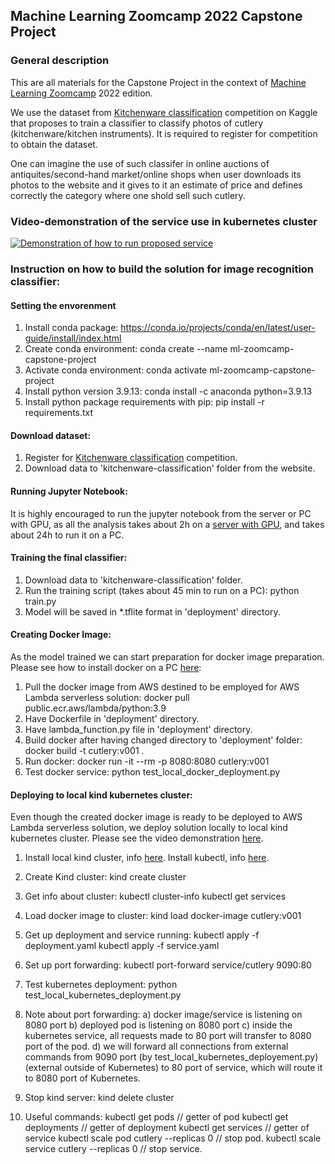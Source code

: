 ## Machine Learning Zoomcamp 2022 Capstone Project

### General description
This are all materials for the Capstone Project in the context of [Machine Learning Zoomcamp](http://mlzoomcamp.com) 2022 edition.

We use the dataset from [Kitchenware classification](https://www.kaggle.com/competitions/kitchenware-classification) competition on Kaggle that proposes to train a classifier to classify photos of сutlery (kitchenware/kitchen instruments). It is required to register for competition to obtain the dataset.

One can imagine the use of such classifer in online auctions of antiquites/second-hand market/online shops when user downloads its photos to the website and it gives to it an estimate of price and defines correctly the category where one shold sell such cutlery.

### Video-demonstration of the service use in kubernetes cluster
[![Demonstration of how to run proposed service](https://img.youtube.com/vi/Ly-a4dacRjg/0.jpg)](https://youtu.be/Ly-a4dacRjg)

### Instruction on how to build the solution for image recognition classifier:

#### Setting the envorenment
1. Install conda package: https://conda.io/projects/conda/en/latest/user-guide/install/index.html
2. Create conda environment: conda create --name ml-zoomcamp-capstone-project
3. Activate conda environment: conda activate ml-zoomcamp-capstone-project
4. Install python version 3.9.13: conda install -c anaconda python=3.9.13
5. Install python package requirements with pip: pip install -r requirements.txt

#### Download dataset:
1. Register for [Kitchenware classification](https://www.kaggle.com/competitions/kitchenware-classification) competition.
2. Download data to 'kitchenware-classification' folder from the website.

#### Running Jupyter Notebook:
It is highly encouraged to run the jupyter notebook from the server or PC with GPU, as all the analysis takes about 2h on a [server with GPU](https://github.com/DataTalksClub/kitchenware-competition-starter), and takes about 24h to run it on a PC.

#### Training the final classifier:
1. Download data to 'kitchenware-classification' folder.
2. Run the training script (takes about 45 min to run on a PC): python train.py
3. Model will be saved in *.tflite format in 'deployment' directory.

#### Creating Docker Image:
As the model trained we can start preparation for docker image preparation. Please see how to install docker on a PC [here](https://docs.docker.com/get-docker/):
1. Pull the docker image from AWS destined to be employed for AWS Lambda serverless solution:
    docker pull public.ecr.aws/lambda/python:3.9
2. Have Dockerfile in 'deployment' directory.
3. Have lambda_function.py file in 'deployment' directory.
4. Build docker after having changed directory to 'deployment' folder:
    docker build -t cutlery:v001 .
5. Run docker:
    docker run -it --rm -p 8080:8080 cutlery:v001
6. Test docker service:
    python test_local_docker_deployment.py
    
#### Deploying to local kind kubernetes cluster:
Even though the created docker image is ready to be deployed to AWS Lambda serverless solution, we deploy solution locally to local kind kubernetes cluster. Please see the video demonstration [here](https://youtu.be/Ly-a4dacRjg).
1. Install local kind cluster, info [here](https://kind.sigs.k8s.io/docs/user/quick-start). Install kubectl, info [here](https://kubernetes.io/docs/tasks/tools/).
2. Create Kind cluster:
kind create cluster
3. Get info about cluster:
kubectl cluster-info
kubectl get services
4. Load docker image to cluster:
kind load docker-image cutlery:v001
5. Get up deployment and service running:
kubectl apply -f deployment.yaml
kubectl apply -f service.yaml
6. Set up port forwarding:
kubectl port-forward service/cutlery 9090:80
7. Test kubernetes deployment:
python test_local_kubernetes_deployment.py
8. Note about port forwarding:
a) docker image/service is listening on 8080 port
b) deployed pod is listening on 8080 port
c) inside the kubernetes service, all requests made to 80 port will transfer to 8080 port of the pod.
d) we will forward all connections from external commands from 9090 port (by test_local_kubernetes_deployement.py) (external outside of Kubernetes) to 80 port of service, which will route it to 8080 port of Kubernetes.

9. Stop kind server: 
kind delete cluster

10. Useful commands:
kubectl get pods // getter of pod
kubectl get deployments // getter of deployment
kubectl get services // getter of service
kubectl scale pod cutlery --replicas 0 // stop pod.
kubectl scale service cutlery --replicas 0 // stop service.

